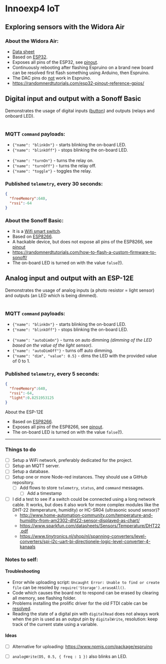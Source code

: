 # Innoexp4 IoT
## Exploring sensors with the Widora Air
### About the Widora Air:
- [Data sheet](http://wiki.widora.cn/_media/air-spec.pdf)
- Based on [ESP32](https://www.espressif.com/sites/default/files/documentation/esp32_datasheet_en.pdf).
- Exposes all pins of the ESP32, see [pinout](./docs/pinouts/Widora%20Air).
- Continuously rebooting after flashing Espruino on a brand new board can be resolved first flash something using Arduino, then Espruino.
- The DAC pins do [not](http://forum.espruino.com/conversations/328147) work in Espruino.
- https://randomnerdtutorials.com/esp32-pinout-reference-gpios/


## Digital input and output with a Sonoff Basic
Demonstrates the usage of digital inputs ([button](https://www.espruino.com/Button)) and outputs (relays and onboard LED).
<br/><br/>
### MQTT `command` payloads:
 - `{"name": "blinkOn"}` - starts blinking the on-board LED.
 - `{"name": "blinkOff"}` - stops blinking the on-board LED. 
<br/><br/>
 - `{"name": "turnOn"}` - turns the relay on. 
 - `{"name": "turnOff"}` - turns the relay off. 
 - `{"name": "toggle"}` - toggles the relay. 
### Published `telemetry`, every 30 seconds:
``` json
{
  "freeMemory":640,
  "rssi":-64
}
```

### About the Sonoff Basic:
- It is a [Wifi smart switch](https://sonoff.itead.cc/en/products/sonoff/sonoff-basic).
- Based on [ESP8266](https://www.espressif.com/sites/default/files/documentation/0a-esp8266ex_datasheet_en.pdf).
- A hackable device, but does not expose all pins of the ESP8266, see [pinout](./docs/pinouts/Sonoff%20Basic)
- https://randomnerdtutorials.com/how-to-flash-a-custom-firmware-to-sonoff/
- The on-board LED is turned on with the value `false`(!).


## Analog input and output with an ESP-12E
Demonstrates the usage of analog inputs (a photo resistor = light sensor) and outputs (an LED which is being dimmed).
<br/><br/>
### MQTT `command` payloads:
 - `{"name": "blinkOn"}` - starts blinking the on-board LED.
 - `{"name": "blinkOff"}` - stops blinking the on-board LED. 
<br/><br/>
 - `{"name": "autoDimOn"}` - turns on auto dimming *(dimming of the LED based on the value of the light sensor)*. 
 - `{"name": "autoDimOff"}` - turns off auto dimming. 
 - `{"name": "dim", "value": 0.5}` - dims the LED with the provided value of 0 to 1. 

### Published `telemetry`, every 5 seconds:
``` json
{
  "freeMemory":640,
  "rssi":-64,
  "light":0.8251953125
}
```
About the ESP-12E
- Based on [ESP8266](https://www.espressif.com/sites/default/files/documentation/0a-esp8266ex_datasheet_en.pdf).
- Exposes all pins of the ESP8266, see [pinout](./docs/pinouts/ESP-12E).
- The on-board LED is turned on with the value `false`(!).
  
---
### Things to do
  - [ ] Setup a WiFi network, preferably dedicated for the project.
  - [ ] Setup an MQTT server.
  - [ ] Setup a database.
  - [ ] Setup one or more Node-red instances. They should use a GitHub repository.
    - [ ] Add flows to store `telemetry`, `status`, and `command` messages.
      - [ ] Add a timestamp
  - [ ] I did a test to see if a switch could be connected using a long network cable. It works, but does it also work for more complex modules like the DHT-22 (temperature, humidity) or HC-SR04 (ultrasonic sound sensor)?
    - http://www.home-automation-community.com/temperature-and-humidity-from-am2302-dht22-sensor-displayed-as-chart/
    - https://www.sparkfun.com/datasheets/Sensors/Temperature/DHT22.pdf
    -   https://www.tinytronics.nl/shop/nl/spanning-converters/level-converters/spi-i2c-uart-bi-directionele-logic-level-converter-4-kanaals

### Notes to self:
#### Troubleshooting
  - Error while uploading script: `Uncaught Error: Unable to find or create file` can be resoled by `require('Storage').eraseAll()`.
  - Code which causes the board not to respond can be erased by clearing all memory, see flashing folder.
  - Problems installing the prolific driver for the old FTDI cable can be [resolved](http://www.totalcardiagnostics.com/support/Knowledgebase/Article/View/92/20/prolific-usb-to-serial-fix-official-solution-to-code-10-error).
  - Reading the state of a digital pin with `digitalRead` does not always work when the pin is used as an output pin by `digitalWrite`, resolution: keep track of the current state using a variable.

#### Ideas
  - [ ] Alternative for uploading: https://www.npmjs.com/package/espruino
  - [ ] `analogWrite(D5, 0.5, { freq : 1 })` also blinks an LED.


